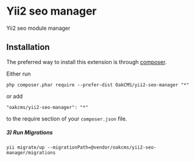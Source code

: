 Yii2 seo manager
================
Yii2 seo module manager 

Installation
------------

The preferred way to install this extension is through [composer](http://getcomposer.org/download/).

Either run

```
php composer.phar require --prefer-dist OakCMS/yii2-seo-manager "*"
```

or add

```
"oakcms/yii2-seo-manager": "*"
```
 
to the require section of your `composer.json` file.


<h5>3) Run Migrations</h5>

```
yii migrate/up --migrationPath=@vendor/oakcms/yii2-seo-manager/migrations
```
